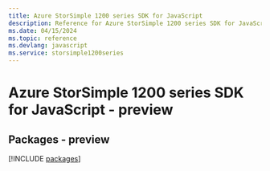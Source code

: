 ```yaml
---
title: Azure StorSimple 1200 series SDK for JavaScript
description: Reference for Azure StorSimple 1200 series SDK for JavaScript
ms.date: 04/15/2024
ms.topic: reference
ms.devlang: javascript
ms.service: storsimple1200series
---
```

# Azure StorSimple 1200 series SDK for JavaScript - preview
## Packages - preview
[!INCLUDE [packages](storsimple-1200-series-index.md)]